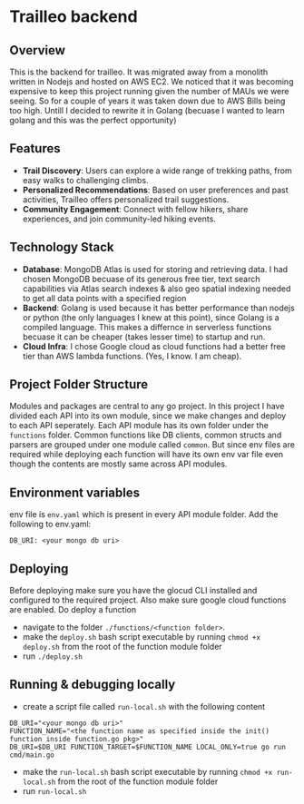 # Trailleo backend

## Overview

This is the backend for trailleo. It was migrated away from a monolith written in Nodejs and hosted on AWS EC2. We noticed that it was becoming expensive to keep this project running given the number of MAUs we were seeing. So for a couple of years it was taken down due to AWS Bills being too high. Untill I decided to rewrite it in Golang (becuase I wanted to learn golang and this was the perfect opportunity)

## Features

- **Trail Discovery**: Users can explore a wide range of trekking paths, from easy walks to challenging climbs.
- **Personalized Recommendations**: Based on user preferences and past activities, Trailleo offers personalized trail suggestions.
- **Community Engagement**: Connect with fellow hikers, share experiences, and join community-led hiking events.

## Technology Stack

- **Database**: MongoDB Atlas is used for storing and retrieving data. I had chosen MongoDB becuase of its generous free tier, text search capabilities via Atlas search indexes & also geo spatial indexing needed to get all data points with a specified region
- **Backend**: Golang is used because it has better performance than nodejs or python (the only languages I knew at this point), since Golang is a compiled language. This makes a differnce in serverless functions becuase it can be cheaper (takes lesser time) to startup and run.
- **Cloud Infra**: I chose Google cloud as cloud functions had a better free tier than AWS lambda functions. (Yes, I know. I am cheap).

## Project Folder Structure

Modules and packages are central to any go project. In this project I have divided each API into its own module, since we make changes and deploy to each API seperately. Each API module has its own folder under the `functions` folder. Common functions like DB clients, common structs and parsers are grouped under one module called `common`. But since env files are required while deploying each function will have its own env var file even though the contents are mostly same across API modules.

## Environment variables

env file is `env.yaml` which is present in every API module folder. Add the following to env.yaml:

```
DB_URI: <your mongo db uri>

```

## Deploying

Before deploying make sure you have the glocud CLI installed and configured to the required project. Also make sure google cloud functions are enabled.
Do deploy a function

- navigate to the folder `./functions/<function folder>`.
- make the `deploy.sh` bash script executable by running `chmod +x deploy.sh` from the root of the function module folder
- run `./deploy.sh`

## Running & debugging locally

- create a script file called `run-local.sh` with the following content

```
DB_URI="<your mongo db uri>"
FUNCTION_NAME="<the function name as specified inside the init() function inside function.go pkg>"
DB_URI=$DB_URI FUNCTION_TARGET=$FUNCTION_NAME LOCAL_ONLY=true go run cmd/main.go
```

- make the `run-local.sh` bash script executable by running `chmod +x run-local.sh` from the root of the function module folder
- run `run-local.sh`
